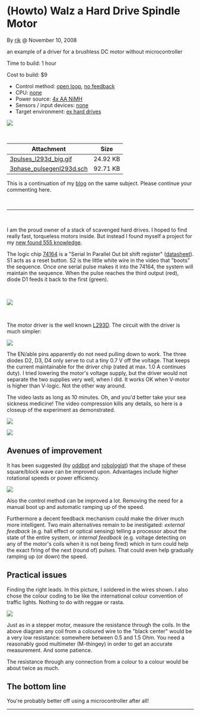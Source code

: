 # (Howto) Walz a Hard Drive Spindle Motor

By [rik](/user/1069 "rik") @ November 10, 2008

an example of a driver for a brushless DC motor without microcontroller

Time to build: 1 hour

Cost to build: $9

-   Control method: [open loop](http://letsmakerobots.com/taxonomy/term/1790), [no
    feedback](http://letsmakerobots.com/taxonomy/term/1791)
-   CPU: [none](http://letsmakerobots.com/taxonomy/term/17)
-   Power source: [4x AA NiMH](http://letsmakerobots.com/taxonomy/term/1351)
-   Sensors / input devices: [none](http://letsmakerobots.com/taxonomy/term/164)
-   Target environment: [ex hard drives](http://letsmakerobots.com/taxonomy/term/1792)

[![](http://letsmakerobots.com/files/imagecache/robot_fullpage_header/field_primary_image/hdd_close.jpg)](/files/field_primary_image/hdd_close.jpg?)

 

|Attachment|Size|
|----------|----|
|[3pulses_l293d_big.gif](http://letsmakerobots.com/files/3pulses_l293d_big.gif)|24.92 KB|
|[3phase_pulsegenl293d.sch](http://letsmakerobots.com/files/3phase_pulsegenl293d.sch)|92.71 KB|



This is a continuation of my [blog](http://letsmakerobots.com/node/2876) on the same subject.
Please continue your commenting here.

 

* * * * *

 

I am the proud owner of a stack of scavenged hard drives. I hoped to
find really fast, torqueless motors inside. But instead I found myself a
project for my [new found 555 knowledge](http://letsmakerobots.com/node/2861).

The logic chip
[74164](http://en.wikipedia.org/wiki/List_of_7400_series_integrated_circuits)
is a "Serial In Parallel Out bit shift register"
([datasheet](http://www.datasheetcatalog.org/datasheets/270/387544_DS.pdf "pdf")).
S1 acts as a reset button. S2 is the little white wire in the video that
"boots" the sequence. Once one serial pulse makes it into the 74164, the
system will maintain the sequence. When the pulse reaches the third
output (red), diode D1 feeds it back to the first (green).

 

![](http://letsmakerobots.com/files/userpics/u1069/3phase_pulsegen_500mono_0.png)

 

The motor driver is the well known [L293D](http://letsmakerobots.com/taxonomy/term/127). The
circuit with the driver is much simpler:

![](http://letsmakerobots.com/files/userpics/u1069/3pulses_l293d.png)

The EN/able pins apparently do not need pulling down to work. The three
diodes D2, D3, D4 only serve to cut a tiny 0.7 V off the voltage. That
keeps the current maintainable for the driver chip (rated at max. 1.0 A
continues duty). I tried lowering the motor's voltage supply, but the
driver would not separate the two supplies very well, when I did. It
works OK when V-motor is higher than V-logic. Not the other way around.

The video lasts as long as 10 minutes. Oh, and you'd better take your
sea sickness medicine! The video compression kills any details, so here
is a closeup of the experiment as demonstrated.

![](http://letsmakerobots.com/files/userpics/u1069/hdd_vid_setup.jpg)

![](http://letsmakerobots.com/files/userpics/u1069/hdd_bread_close.jpg)

## Avenues of improvement

It has been suggested (by [oddbot](http://letsmakerobots.com/node/2876#comment-10123) and
[robologist](http://letsmakerobots.com/node/2876#comment-10137)) that the shape of these
square/block wave can be improved upon. Advantages include higher
rotational speeds or power efficiency.

![](http://letsmakerobots.com/files/userpics/u1069/3pulses_diagrams.jpg)

Also the control method can be improved a lot. Removing the need for a
manual boot up and automatic ramping up of the speed.

Furthermore a decent feedback mechanism could make the driver much more
intelligent. Two main alternatives remain to be inestigated: *external
feedback* (e.g. hall effect or optical sensing) telling a processor
about the state of the entire system, or *internal feedback* (e.g.
voltage detecting on any of the motor's coils when it is not being
fired) which in turn could help the exact firing of the next (round of)
pulses. That could even help gradually ramping up (or down) the speed.

## Practical issues

Finding the right leads. In this picture, I soldered in the wires shown.
I also chose the colour coding to be like the international colour
convention of traffic lights. Nothing to do with reggae or rasta.

![](http://letsmakerobots.com/files/userpics/u1069/hdd_wiring.jpg)

Just as in a stepper motor, measure the resistance through the coils. In
the above diagram any coil from a coloured wire to the "black center"
would be a very low resistance: somewhere between 0.5 and 1.5 Ohm. You
need a reasonably good multimeter (M-thingey) in order to get an
accurate measurement. And some patience.

The resistance through any connection from a colour to a colour would be
about twice as much.

## The bottom line

You're probably better off using a microcontroller after all!

* * * * *
